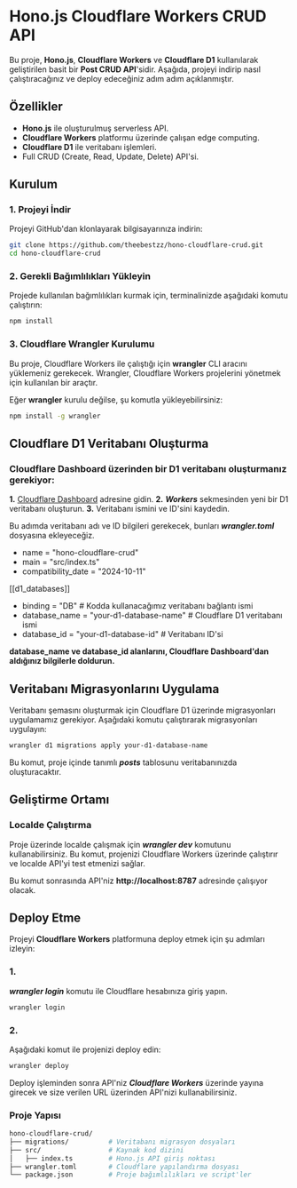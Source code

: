 # Hono.js Cloudflare Workers CRUD API

Bu proje, **Hono.js**, **Cloudflare Workers** ve **Cloudflare D1** kullanılarak geliştirilen basit bir **Post CRUD API**'sidir. Aşağıda, projeyi indirip nasıl çalıştıracağınız ve deploy edeceğiniz adım adım açıklanmıştır.

## Özellikler

- **Hono.js** ile oluşturulmuş serverless API.
- **Cloudflare Workers** platformu üzerinde çalışan edge computing.
- **Cloudflare D1** ile veritabanı işlemleri.
- Full CRUD (Create, Read, Update, Delete) API'si.

## Kurulum

### 1. Projeyi İndir

Projeyi GitHub'dan klonlayarak bilgisayarınıza indirin:

```bash
git clone https://github.com/theebestzz/hono-cloudflare-crud.git
cd hono-cloudflare-crud
```

### 2. Gerekli Bağımlılıkları Yükleyin

Projede kullanılan bağımlılıkları kurmak için, terminalinizde aşağıdaki komutu çalıştırın:

```bash
npm install
```

### 3. Cloudflare Wrangler Kurulumu

Bu proje, Cloudflare Workers ile çalıştığı için **wrangler** CLI aracını yüklemeniz gerekecek. Wrangler, Cloudflare Workers projelerini yönetmek için kullanılan bir araçtır.

Eğer **wrangler** kurulu değilse, şu komutla yükleyebilirsiniz:

```bash
npm install -g wrangler
```

## Cloudflare D1 Veritabanı Oluşturma

### Cloudflare Dashboard üzerinden bir D1 veritabanı oluşturmanız gerekiyor:

**1.** [Cloudflare Dashboard](https://dash.cloudflare.com) adresine gidin.
**2.** **_Workers_** sekmesinden yeni bir D1 veritabanı oluşturun.
**3.** Veritabanı ismini ve ID'sini kaydedin.

Bu adımda veritabanı adı ve ID bilgileri gerekecek, bunları **_wrangler.toml_** dosyasına ekleyeceğiz.

- name = "hono-cloudflare-crud"
- main = "src/index.ts"
- compatibility_date = "2024-10-11"

[[d1_databases]]

- binding = "DB" # Kodda kullanacağımız veritabanı bağlantı ismi
- database_name = "your-d1-database-name" # Cloudflare D1 veritabanı ismi
- database_id = "your-d1-database-id" # Veritabanı ID'si

**database_name ve database_id alanlarını, Cloudflare Dashboard'dan aldığınız bilgilerle doldurun.**

## Veritabanı Migrasyonlarını Uygulama

Veritabanı şemasını oluşturmak için Cloudflare D1 üzerinde migrasyonları uygulamamız gerekiyor. Aşağıdaki komutu çalıştırarak migrasyonları uygulayın:

```bash
wrangler d1 migrations apply your-d1-database-name
```

Bu komut, proje içinde tanımlı **_posts_** tablosunu veritabanınızda oluşturacaktır.

## Geliştirme Ortamı

### Localde Çalıştırma

Proje üzerinde localde çalışmak için **_wrangler dev_** komutunu kullanabilirsiniz. Bu komut, projenizi Cloudflare Workers üzerinde çalıştırır ve localde API'yi test etmenizi sağlar.

Bu komut sonrasında API'niz **http://localhost:8787** adresinde çalışıyor olacak.

## Deploy Etme

Projeyi **Cloudflare Workers** platformuna deploy etmek için şu adımları izleyin:

### 1.

**_wrangler login_** komutu ile Cloudflare hesabınıza giriş yapın.

```bash
wrangler login
```

### 2.

Aşağıdaki komut ile projenizi deploy edin:

```bash
wrangler deploy
```

Deploy işleminden sonra API'niz **_Cloudflare Workers_** üzerinde yayına girecek ve size verilen URL üzerinden API'nizi kullanabilirsiniz.

### Proje Yapısı

```bash
hono-cloudflare-crud/
├── migrations/          # Veritabanı migrasyon dosyaları
├── src/                 # Kaynak kod dizini
│   ├── index.ts         # Hono.js API giriş noktası
├── wrangler.toml        # Cloudflare yapılandırma dosyası
└── package.json         # Proje bağımlılıkları ve script'ler
```
